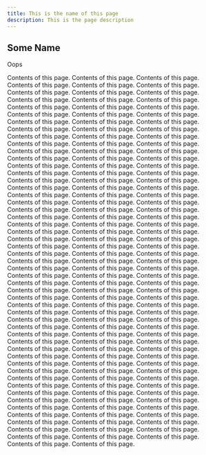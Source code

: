 ```yaml
---
title: This is the name of this page
description: This is the page description
---
```


## Some Name

Oops

Contents of this page. Contents of this page. Contents of this page. Contents of this page. Contents of this page. Contents of this page. Contents of this page. Contents of this page. Contents of this page. Contents of this page. Contents of this page. Contents of this page. Contents of this page. Contents of this page. Contents of this page. Contents of this page. Contents of this page. Contents of this page. Contents of this page. Contents of this page. Contents of this page. Contents of this page. Contents of this page. Contents of this page. Contents of this page. Contents of this page. Contents of this page. Contents of this page. Contents of this page. Contents of this page. Contents of this page. Contents of this page. Contents of this page. Contents of this page. Contents of this page. Contents of this page. Contents of this page. Contents of this page. Contents of this page. Contents of this page. Contents of this page. Contents of this page. Contents of this page. Contents of this page. Contents of this page. Contents of this page. Contents of this page. Contents of this page. Contents of this page. Contents of this page. Contents of this page. Contents of this page. Contents of this page. Contents of this page. Contents of this page. Contents of this page. Contents of this page. Contents of this page. Contents of this page. Contents of this page. Contents of this page. Contents of this page. Contents of this page. Contents of this page. Contents of this page. Contents of this page. Contents of this page. Contents of this page. Contents of this page. Contents of this page. Contents of this page. Contents of this page. Contents of this page. Contents of this page. Contents of this page. Contents of this page. Contents of this page. Contents of this page. Contents of this page. Contents of this page. Contents of this page. Contents of this page. Contents of this page. Contents of this page. Contents of this page. Contents of this page. Contents of this page. Contents of this page. Contents of this page. Contents of this page. Contents of this page. Contents of this page. Contents of this page. Contents of this page. Contents of this page. Contents of this page. Contents of this page. Contents of this page. Contents of this page. Contents of this page. Contents of this page. Contents of this page. Contents of this page. Contents of this page. Contents of this page. Contents of this page. Contents of this page. Contents of this page. Contents of this page. Contents of this page. Contents of this page. Contents of this page. Contents of this page. Contents of this page. Contents of this page. Contents of this page. Contents of this page. Contents of this page. Contents of this page. Contents of this page. Contents of this page. Contents of this page. Contents of this page. Contents of this page. Contents of this page. Contents of this page. Contents of this page. Contents of this page. Contents of this page. Contents of this page. Contents of this page. Contents of this page. Contents of this page. Contents of this page. Contents of this page. Contents of this page. Contents of this page. Contents of this page. Contents of this page. Contents of this page. Contents of this page. Contents of this page. Contents of this page. Contents of this page. Contents of this page. Contents of this page. Contents of this page. Contents of this page. Contents of this page. Contents of this page. Contents of this page. Contents of this page. 